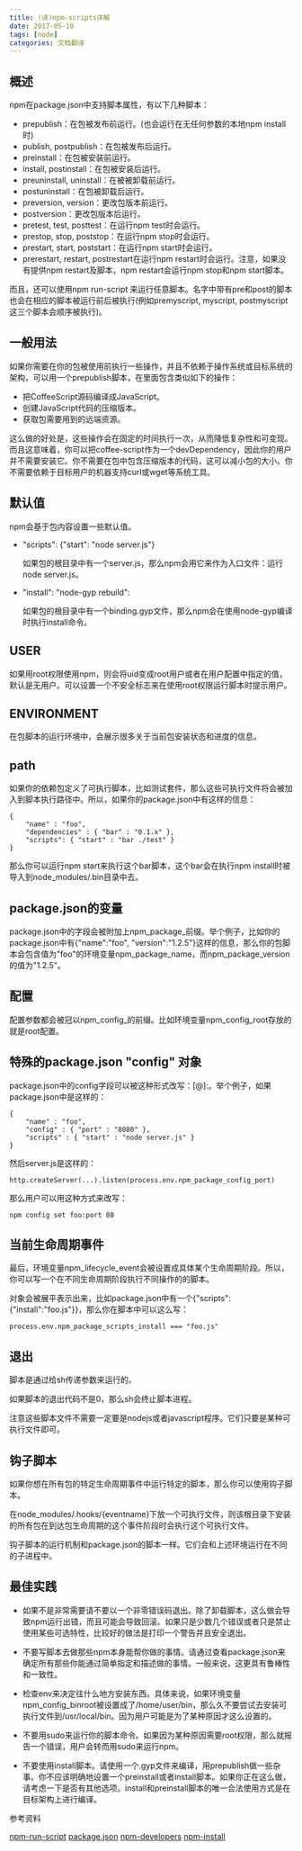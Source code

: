 ```yaml
---
title: (译)npm-scripts详解
date: 2017-05-10
tags: [node]
categories: 文档翻译
---
```


## 概述

npm在package.json中支持脚本属性，有以下几种脚本：

* prepublish：在包被发布前运行。(也会运行在无任何参数的本地npm install时)
* publish, postpublish：在包被发布后运行。
* preinstall：在包被安装前运行。
* install, postinstall：在包被安装后运行。
* preuninstall, uninstall：在被被卸载前运行。
* postuninstall：在包被卸载后运行。
* preversion, version：更改包版本前运行。
* postversion：更改包版本后运行。
* pretest, test, posttest：在运行npm test时会运行。
* prestop, stop, poststop：在运行npm stop时会运行。
* prestart, start, poststart：在运行npm start时会运行。
* prerestart, restart, postrestart在运行npm restart时会运行。注意，如果没有提供npm restart及脚本，npm restart会运行npm stop和npm start脚本。

而且，还可以使用npm run-script <pkg> <stage>来运行任意脚本。名字中带有pre和post的脚本也会在相应的脚本被运行前后被执行(例如premyscript, myscript, postmyscript这三个脚本会顺序被执行)。

## 一般用法

如果你需要在你的包被使用前执行一些操作，并且不依赖于操作系统或目标系统的架构，可以用一个prepublish脚本，在里面包含类似如下的操作：

* 把CoffeeScript源码编译成JavaScript。
* 创建JavaScript代码的压缩版本。
* 获取包需要用到的远端资源。

这么做的好处是，这些操作会在固定的时间执行一次，从而降低复杂性和可变现。而且这意味着，你可以把coffee-script作为一个devDependency，因此你的用户并不需要安装它。你不需要在包中包含压缩版本的代码，这可以减小包的大小。你不需要依赖于目标用户的机器支持curl或wget等系统工具。

## 默认值

npm会基于包内容设置一些默认值。

* "scripts": {"start": "node server.js"}

    如果包的根目录中有一个server.js，那么npm会用它来作为入口文件：运行node server.js。

* "install": "node-gyp rebuild":

    如果包的根目录中有一个binding.gyp文件，那么npm会在使用node-gyp编译时执行install命令。

## USER

如果用root权限使用npm，则会将uid变成root用户或者在用户配置中指定的值，默认是无用户。可以设置一个不安全标志来在使用root权限运行脚本时提示用户。

## ENVIRONMENT

在包脚本的运行环境中，会展示很多关于当前包安装状态和进度的信息。

## path

如果你的依赖包定义了可执行脚本，比如测试套件，那么这些可执行文件将会被加入到脚本执行路径中。所以，如果你的package.json中有这样的信息：

    {
        "name" : "foo",
        "dependencies" : { "bar" : "0.1.x" },
        "scripts": { "start" : "bar ./test" }
    }

那么你可以运行npm start来执行这个bar脚本，这个bar会在执行npm install时被导入到node_modules/.bin目录中去。

## package.json的变量

package.json中的字段会被附加上npm_package_前缀。举个例子，比如你的package.json中有{"name":"foo", "version":"1.2.5"}这样的信息，那么你的包脚本会包含值为"foo"的环境变量npm_package_name，而npm_package_version的值为"1.2.5"。

## 配置

配置参数都会被冠以npm_config_的前缀。比如环境变量npm_config_root存放的就是root配置。

## 特殊的package.json "config" 对象

package.json中的config字段可以被这种形式改写：<name>[@<version>]:<key>。举个例子，如果package.json中是这样的：

    {
        "name" : "foo",
        "config" : { "port" : "8080" },
        "scripts" : { "start" : "node server.js" }
    }

然后server.js是这样的：

    http.createServer(...).listen(process.env.npm_package_config_port)

那么用户可以用这种方式来改写：

    npm config set foo:port 80

## 当前生命周期事件

最后，环境变量npm_lifecycle_event会被设置成具体某个生命周期阶段。所以，你可以写一个在不同生命周期阶段执行不同操作的的脚本。

对象会被展平表示出来，比如package.json中有一个{"scripts":{"install":"foo.js"}}，那么你在脚本中可以这么写：

    process.env.npm_package_scripts_install === "foo.js"

## 退出

脚本是通过给sh传递参数来运行的。

如果脚本的退出代码不是0，那么sh会终止脚本进程。

注意这些脚本文件不需要一定要是nodejs或者javascript程序。它们只要是某种可执行文件即可。

## 钩子脚本

如果你想在所有包的特定生命周期事件中运行特定的脚本，那么你可以使用钩子脚本。

在node_modules/.hooks/{eventname}下放一个可执行文件，则该根目录下安装的所有包在到达包生命周期的这个事件阶段时会执行这个可执行文件。

钩子脚本的运行机制和package.json的脚本一样。它们会和上述环境运行在不同的子进程中。

## 最佳实践

* 如果不是非常需要请不要以一个非零错误码退出。除了卸载脚本，这么做会导致npm运行出错，而且可能会导致回滚。如果只是少数几个错误或者只是禁止使用某些可选特性，比较好的做法是打印一个警告并且安全退出。

* 不要写脚本去做那些npm本身能帮你做的事情。请通过查看package.json来确定所有那些你能通过简单指定和描述做的事情。一般来说，这更具有鲁棒性和一致性。

* 检查env来决定往什么地方安装东西。具体来说，如果环境变量npm_config_binroot被设置成了/home/user/bin，那么久不要尝试去安装可执行文件到/usr/local/bin。因为用户可能是为了某种原因才这么设置的。

* 不要用sudo来运行你的脚本命令。如果因为某种原因需要root权限，那么就报告一个错误，用户会转而用sudo来运行npm。

* 不要使用install脚本。请使用一个.gyp文件来编译，用prepublish做一些杂事。你不应该明确地设置一个preinstall或者install脚本。如果你正在这么做，请考虑一下是否有其他选项。install和preinstall脚本的唯一合法使用方式是在目标架构上进行编译。

参考资料

[npm-run-script](https://docs.npmjs.com/cli/run-script)
[package.json](https://docs.npmjs.com/files/package.json)
[npm-developers](https://docs.npmjs.com/misc/developers)
[npm-install](https://docs.npmjs.com/cli/install)
